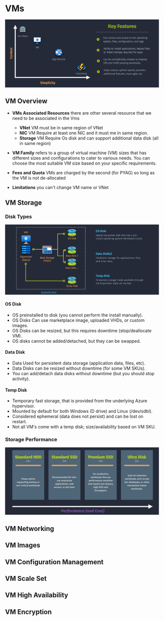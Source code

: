 # VMs

![alt text](images/azure-vm.png)

## VM Overview

- **VMs Associated Resources** there are other several resource that we need to be associated in the Vms

  - **VNet** VM must be in same region of VNet
  - **NIC** VM Require at least one NIC and it must me in same region.
  - **Storage** VM Require Os disk and can support additional data disk (all in same region)

- **VM Family** refers to a group of virtual machine (VM) sizes that has different sizes and configurations to cater to various needs. You can choose the most suitable VM size based on your specific requirements.

- **Fees and Quota** VMs are charged by the second (for PYAG) so long as the VM is not de-allocated

- **Limitations** you can't change VM name or VNet

## VM Storage

### Disk Types

![alt text](images/vm-disk-types.png)

#### OS Disk

- OS preinstalled to disk (you cannot perform the install manually).
- OS Disks Can use marketplace image, uploaded VHDs, or custom images.
- OS Disks can be resized, but this requires downtime (stop/deallocate VM).
- OS disks cannot be added/detached, but they can be swapped.

#### Data Disk

- Data Used for persistent data storage (application data, files, etc).
- Data Disks can be resized without downtime (for some VM SKUs).
- You can add/detach data disks without downtime (but you should stop activity).

#### Temp Disk

- Temporary fast storage, that is provided from the underlying Azure hypervisor.
- Mounted by default for both Windows (D drive) and Linux (/dev/sdbl).
- Considered ephemeral (data does not persist) and can be lost on restart.
- Not all VM's come with a temp disk; size/availability based on VM SKU.

### Storage Performance

![alt text](images/vm-storage-performance.png)

## VM Networking

## VM Images

## VM Configuration Management

## VM Scale Set

## VM High Availability

## VM Encryption
